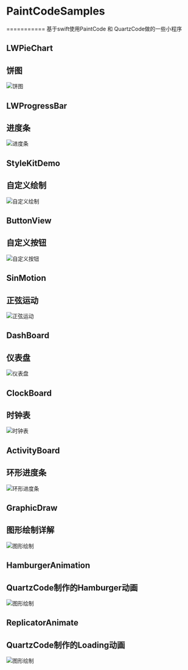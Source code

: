 # PaintCodeSamples
===========
基于swift使用PaintCode 和 QuartzCode做的一些小程序


LWPieChart
-------
## 饼图
![饼图](./doc/PieChart.gif)

LWProgressBar
-------
## 进度条
![进度条](./doc/ProgressBar.gif)

StyleKitDemo
-------
## 自定义绘制
![自定义绘制](./doc/SimpleDraw.gif)

ButtonView
-------
## 自定义按钮
![自定义按钮](./doc/ButtonView.gif)

SinMotion
-------
## 正弦运动
![正弦运动](./doc/SinMotion.gif)

DashBoard
-------
## 仪表盘
![仪表盘](./doc/DashBoard.gif)

ClockBoard
-------
## 时钟表
![时钟表](./doc/ClockBoard.gif)

ActivityBoard
-------
## 环形进度条
![环形进度条](./doc/ActivityBoard.gif)

GraphicDraw
-------
## 图形绘制详解 
![图形绘制](./doc/GraphicDraw.gif)

HamburgerAnimation
-------
## QuartzCode制作的Hamburger动画
![图形绘制](./doc/HamburgerAnimate.gif)

ReplicatorAnimate
-------
## QuartzCode制作的Loading动画
![图形绘制](./doc/ReplicatorAnimate.gif)




